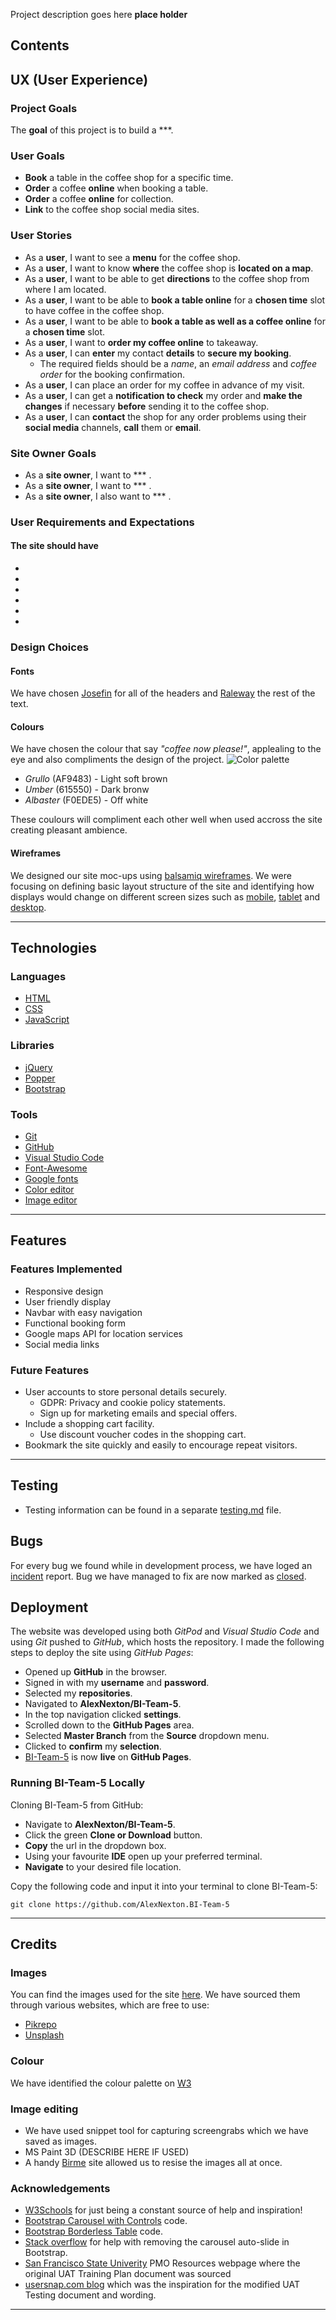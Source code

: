 Project description goes here **place holder**

## Contents ##

## UX (User Experience) ##

### Project Goals ###

The **goal** of this project is to build a ***.

### User Goals ###

- **Book** a table in the coffee shop for a specific time.
- **Order** a coffee **online** when booking a table.
- **Order** a coffee **online** for collection.
- **Link** to the coffee shop social media sites.

### User Stories ###

- As a **user**, I want to see a **menu** for the coffee shop.
- As a **user**, I want to know **where** the coffee shop is **located on a map**.
- As a **user**, I want to be able to get **directions** to the coffee shop from where I am located.
- As a **user**, I want to be able to **book a table online** for a **chosen time** slot to have coffee in the coffee shop.
- As a **user**, I want to be able to **book a table as well as a coffee online** for a **chosen time** slot.
- As a **user**, I want to **order my coffee online** to takeaway.
- As a **user**, I can **enter** my contact **details** to **secure my booking**.
  - The required fields should be a *name*, an *email address* and *coffee order* for the booking confirmation.
- As a **user**, I can place an order for my coffee in advance of my visit.
- As a **user**, I can get a **notification to check** my order and **make the changes** if necessary **before** sending it to the coffee shop.
- As a **user**, I can **contact** the shop for any order problems using their **social media** channels, **call** them or **email**.

### Site Owner Goals ###

- As a **site owner**, I want to *** .
- As a **site owner**, I want to *** .
- As a **site owner**, I also want to *** .

### User Requirements and Expectations ###

#### The site should have ###

- 
- 
- 
- 
- 
- 
  
### Design Choices ###

#### Fonts ####

We have chosen [Josefin](https://fonts.google.com/specimen/Josefin+Sans?query=jose#standard-styles) for all of the headers and [Raleway](https://fonts.google.com/specimen/Raleway?query=ralew#standard-styles) the rest of the text.
#### Colours ####

We have chosen the colour that say *"coffee now please!"*, applealing to the eye and also compliments the design of the project.
![Color palette](wireframes/Palette-6.png)

- *Grullo* (AF9483) - Light soft brown
- *Umber* (615550) - Dark bronw
- *Albaster* (F0EDE5) - Off white

These coulours will compliment each other well when used accross the site creating pleasant ambience.

#### Wireframes ####

We designed our site moc-ups using [balsamiq wireframes](https://balsamiq.com/). We were focusing on defining basic layout structure of the site and identifying how displays would change on different screen sizes such as [mobile](/wireframes/mobile.jpg), [tablet](/wireframes/tablet.jpg) and [desktop](/wireframes/desktop.jpg).

---  

## Technologies ##

### Languages ###

- [HTML](https://developer.mozilla.org/en-US/docs/Web/HTML)
- [CSS](https://developer.mozilla.org/en-US/docs/Web/CSS)
- [JavaScript](https://developer.mozilla.org/en-US/docs/Web/JavaScript)

### Libraries ###

- [jQuery](https://jquery.com/)
- [Popper](https://popper.js.org/)
- [Bootstrap](https://getbootstrap.com/)
  
### Tools ###

- [Git](https://git-scm.com/)
- [GitHub](https://github.com/)
- [Visual Studio Code](https://code.visualstudio.com/)
- [Font-Awesome](https://fontawesome.com/icons?d=gallery)
- [Google fonts](https://fonts.google.com/)
- [Color editor](https://coolors.co/)
- [Image editor](https://www.birme.net/)

---

## Features ##

### Features Implemented ###

- Responsive design
- User friendly display
- Navbar with easy navigation
- Functional booking form
- Google maps API for location services
- Social media links
  
### Future Features ###

- User accounts to store personal details securely.
    - GDPR: Privacy and cookie policy statements.
    - Sign up for marketing emails and special offers.
- Include a shopping cart facility.
     - Use discount voucher codes in the shopping cart.
- Bookmark the site quickly and easily to encourage repeat visitors.


---

## Testing ##

- Testing information can be found in a separate [testing.md](testing.md) file.

## Bugs ##

For every bug we found while in development process, we have loged an [incident](https://github.com/AlexNexton/BI-Team-5/issues) report. 
Bug we have managed to fix are now marked as [closed](https://github.com/AlexNexton/BI-Team-5/issues?q=is%3Aissue+is%3Aclosed).


## Deployment ##

The website was developed using both *GitPod* and *Visual Studio Code* and using *Git* pushed to *GitHub*, which hosts the repository. I made the following steps to deploy the site using *GitHub Pages*:

- Opened up **GitHub** in the browser.
- Signed in with my **username** and **password**.
- Selected my **repositories**.
- Navigated to **AlexNexton/BI-Team-5**.
- In the top navigation clicked **settings**.
- Scrolled down to the **GitHub Pages** area.
- Selected **Master Branch** from the **Source** dropdown menu.
- Clicked to **confirm** my **selection**.
- [BI-Team-5](https://alexnexton.github.io/BI-Team-5/) is now **live** on **GitHub Pages**.

### Running BI-Team-5 Locally ###

Cloning BI-Team-5 from GitHub:

- Navigate to **AlexNexton/BI-Team-5**.
- Click the green **Clone or Download** button.
- **Copy** the url in the dropdown box.
- Using your favourite **IDE** open up your preferred terminal.
- **Navigate** to your desired file location.

Copy the following code and input it into your terminal to clone BI-Team-5:

```git clone https://github.com/AlexNexton.BI-Team-5```

---

## Credits ##
 
### Images ###

You can find the images used for the site [here](assets/img). We have sourced them through various websites, which are free to use:

- [Pikrepo](https://www.pikrepo.com/)
- [Unsplash](https://unsplash.com/)
### Colour ###

We have identified the colour palette on [W3](https://www.w3schools.com/)

### Image editing ###

- We have used snippet tool for capturing screengrabs which we have saved as images.
- MS Paint 3D (DESCRIBE HERE IF USED)
- A handy [Birme](https://www.birme.net/?target_width=300&target_height=300&quality=100&border_width=1&border_color=%23bd3d3a) site allowed us to resise the images all at once.

### Acknowledgements ###

- [W3Schools](https://www.w3schools.com/) for just being a constant source of help and inspiration!
- [Bootstrap Carousel with Controls](https://getbootstrap.com/docs/4.5/components/carousel/) code.
- [Bootstrap Borderless Table](https://getbootstrap.com/docs/4.5/content/tables/) code.
- [Stack overflow](https://stackoverflow.com/questions/14977392/bootstrap-carousel-remove-auto-slide) for help with removing the carousel auto-slide in Bootstrap.
- [San Francisco State Univerity](https://its.sfsu.edu/projects/resources) PMO Resources webpage where the original UAT Training Plan document was sourced
- [usersnap.com blog](https://usersnap.com/blog/user-acceptance-testing-example/) which was the inspiration for the modified UAT Testing document and wording.
---
